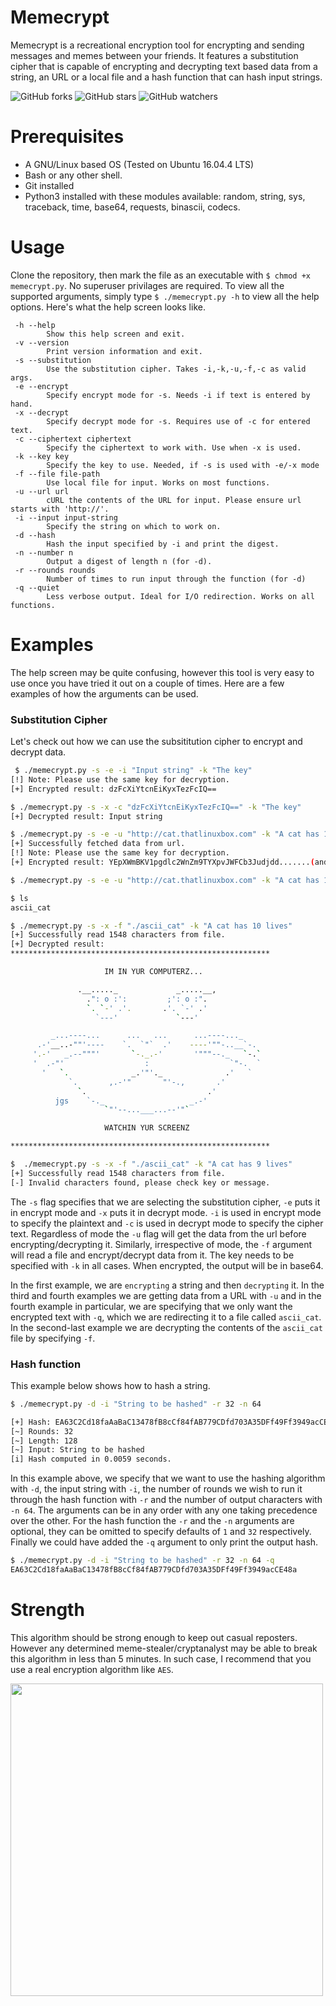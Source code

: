 # Memecrypt
Memecrypt is a recreational encryption tool for encrypting and sending messages and memes between your friends.
It features a substitution cipher that is capable of encrypting and decrypting text based data from a string, an URL or a local file and a hash function that can hash input strings.

![GitHub forks](https://img.shields.io/github/forks/Sh3llcod3/memecrypt.svg?style=for-the-badge&label=Fork)
![GitHub stars](https://img.shields.io/github/stars/Sh3llcod3/memecrypt.svg?style=for-the-badge&label=Stars)
![GitHub watchers](https://img.shields.io/github/watchers/Sh3llcod3/memecrypt.svg?style=for-the-badge&label=Watch)
# Prerequisites
- A GNU/Linux based OS (Tested on Ubuntu 16.04.4 LTS)
- Bash or any other shell.
- Git installed
- Python3 installed with these modules available: random, string, sys, traceback, time, base64, requests, binascii, codecs.
# Usage
Clone the repository, then mark the file as an executable with `$ chmod +x memecrypt.py`. No superuser privilages are required.
To view all the supported arguments, simply type `$ ./memecrypt.py -h` to view all the help options.
Here's what the help screen looks like.
```
 -h --help
        Show this help screen and exit.
 -v --version
        Print version information and exit.
 -s --substitution
        Use the substitution cipher. Takes -i,-k,-u,-f,-c as valid args.
 -e --encrypt
        Specify encrypt mode for -s. Needs -i if text is entered by hand.
 -x --decrypt
        Specify decrypt mode for -s. Requires use of -c for entered text.
 -c --ciphertext ciphertext
        Specify the ciphertext to work with. Use when -x is used.
 -k --key key
        Specify the key to use. Needed, if -s is used with -e/-x mode
 -f --file file-path
        Use local file for input. Works on most functions.
 -u --url url
        cURL the contents of the URL for input. Please ensure url starts with 'http://'.
 -i --input input-string
        Specify the string on which to work on.
 -d --hash
        Hash the input specified by -i and print the digest.
 -n --number n
        Output a digest of length n (for -d).
 -r --rounds rounds
        Number of times to run input through the function (for -d)
 -q --quiet
        Less verbose output. Ideal for I/O redirection. Works on all functions.
```
# Examples
The help screen may be quite confusing, however this tool is very easy to use once you have tried it out on a couple of times. Here are a few examples of how the arguments can be used.
### Substitution Cipher
Let's check out how we can use the subsititution cipher to encrypt and decrypt data.
```bash
 $ ./memecrypt.py -s -e -i "Input string" -k "The key"
[!] Note: Please use the same key for decryption.
[+] Encrypted result: dzFcXiYtcnEiKyxTezFcIQ==

$ ./memecrypt.py -s -x -c "dzFcXiYtcnEiKyxTezFcIQ==" -k "The key"
[+] Decrypted result: Input string

$ ./memecrypt.py -s -e -u "http://cat.thatlinuxbox.com" -k "A cat has 10 lives"
[+] Successfully fetched data from url.
[!] Note: Please use the same key for decryption.
[+] Encrypted result: YEpXWmBKV1pgdlc2WnZm9TYXpvJWFCb3Judjdd.......(and so on)...

$ ./memecrypt.py -s -e -u "http://cat.thatlinuxbox.com" -k "A cat has 10 lives" -q > ascii_cat

$ ls
ascii_cat

$ ./memecrypt.py -s -x -f "./ascii_cat" -k "A cat has 10 lives"
[+] Successfully read 1548 characters from file.
[+] Decrypted result: 
**********************************************************

                     IM IN YUR COMPUTERZ...

               .__....._             _.....__,
                 .": o :':         ;': o :".
                 `. `-' .'.       .'. `-' .'   
                   `---'             `---'  

         _...----...      ...   ...      ...----..._
      .-'__..-""'----    `.  `"`  .'    ----'""-..__`-.
     '.-'   _.--"""'       `-._.-'       '"""--._   `-.`
     '  .-"'                  :                  `"-.  `
       '   `.              _.'"'._              .'   `
             `.       ,.-'"       "'-.,       .'
               `.                           .'
          jgs    `-._                   _.-'
                     `"'--...___...--'"`

                     WATCHIN YUR SCREENZ        

**********************************************************

$  ./memecrypt.py -s -x -f "./ascii_cat" -k "A cat has 9 lives"
[+] Successfully read 1548 characters from file.
[-] Invalid characters found, please check key or message.
```
The `-s` flag specifies that we are selecting the substitution cipher, `-e` puts it in encrypt mode and `-x` puts it in decrypt mode. `-i` is used in encrypt mode to specify the plaintext and `-c` is used in decrypt mode to specify the cipher text. Regardless of mode the `-u` flag will get the data from the url before encrypting/decrypting it. Similarly, irrespective of mode, the `-f` argument will read a file and encrypt/decrypt data from it. The key needs to be specified with `-k` in all cases. When encrypted, the output will be in base64.

In the first example, we are `encrypting` a string and then `decrypting` it. In the third and fourth examples we are getting data from a URL with `-u` and in the fourth example in particular, we are specifying that we only want the encrypted text with `-q`, which we are redirecting it to a file called `ascii_cat`. In the second-last example we are decrypting the contents of the `ascii_cat` file by specifying `-f`.
### Hash function
This example below shows how to hash a string.
```bash
$ ./memecrypt.py -d -i "String to be hashed" -r 32 -n 64

[+] Hash: EA63C2Cd18faAaBaC13478fB8cCf84fAB779CDfd703A35DFf49Ff3949acCE48a
[~] Rounds: 32
[~] Length: 128
[~] Input: String to be hashed
[i] Hash computed in 0.0059 seconds.

```
In this example above, we specify that we want to use the hashing algorithm with `-d`, the input string with `-i`, the number of rounds we wish to run it through the hash function with `-r` and the number of output characters with `-n 64`. The arguments can be in any order with any one taking precedence over the other. For the hash function the `-r` and the `-n` arguments are optional, they can be omitted to specify defaults of `1` and `32` respectively. Finally we could have added the `-q` argument to only print the output hash.
```bash
$ ./memecrypt.py -d -i "String to be hashed" -r 32 -n 64 -q
EA63C2Cd18faAaBaC13478fB8cCf84fAB779CDfd703A35DFf49Ff3949acCE48a
```
# Strength
This algorithm should be strong enough to keep out casual reposters. However any determined meme-stealer/cryptanalyst may be able to break this algorithm in less than 5 minutes. In such case, I recommend that you use a real encryption algorithm like `AES`.

<img src="https://bit.ly/2v1xJSn" width="500px" height="500px">
